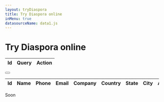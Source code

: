 ```yaml
---
layout: tryDiaspora
title: Try Diaspora online
inMenu: true
datasourceName: data1.js
---
```


# Try Diaspora online

<table><thead><tr><th>Id</th><th>Query</th><th>Action</th></tr></thead><tbody id="queriesHistory"></tbody></table>

<div class="input-group"><div id="query" class="form-control"></div><div class="input-group-btn"><button id="execquery" class="btn btn-default"><i class="glyphicon glyphicon-search"></i></button></div></div>

<table id="datatable">
<thead>
<tr>
<th>Id</th>
<th>Name</th>
<th>Phone</th>
<th>Email</th>
<th>Company</th>
<th>Country</th>
<th>State</th>
<th>City</th>
<th>Address</th>
</tr>
</thead>
<tbody></tbody>
</table>

Soon